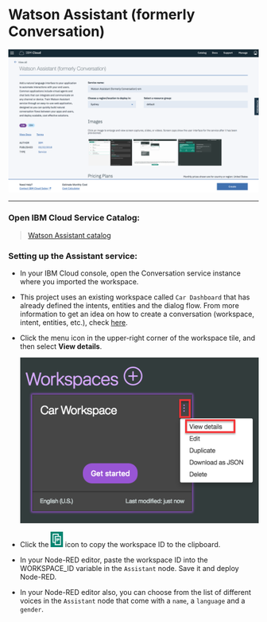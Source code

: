 # Watson Assistant (formerly Conversation)

![](../img/assistant-catalog.png)

<hr>

### Open IBM Cloud Service Catalog:

> [Watson Assistant catalog](https://console.bluemix.net/catalog/services/watson-assistant-formerly-conversation)

### Setting up the Assistant service:

* In your IBM Cloud console, open the Conversation service instance where you imported the workspace.
* This project uses an existing workspace called `Car Dashboard` that has already defined the intents, entities and the dialog flow. From more information to get an idea on how to create a conversation (workspace, intent, entities, etc.), check [here](https://console.bluemix.net/docs/tutorials/android-watson-chatbot.html#build-a-voice-enabled-android-chatbot).
* Click the menu icon in the upper-right corner of the workspace tile, and then select **View details**.

    ![Car dashboard workspace id](img/assistant-workspace_id.png)

* Click the ![Copy](../img/copy_icon.png) icon to copy the workspace ID to the clipboard.

* In your Node-RED editor, paste the workspace ID into the WORKSPACE_ID variable in the `Assistant` node. Save it and deploy Node-RED.
* In your Node-RED editor also, you can choose from the list of different voices in the `Assistant` node that come with a `name`, a `language` and a `gender`.
